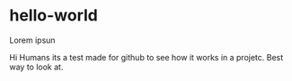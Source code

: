 # hello-world
Lorem ipsun

Hi Humans its a test made for github to see how it works in a projetc.
Best way to look at.
